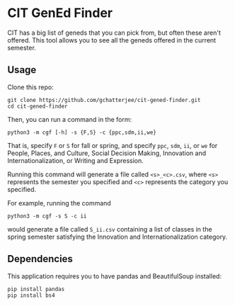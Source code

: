 # CIT GenEd Finder
CIT has a big list of geneds that you can pick from, but often these aren't offered. This tool allows you to see all the geneds offered in the current semester.

## Usage
Clone this repo:
```
git clone https://github.com/gchatterjee/cit-gened-finder.git
cd cit-gened-finder
```

Then, you can run a command in the form:
```
python3 -m cgf [-h] -s {F,S} -c {ppc,sdm,ii,we}
```
That is, specify `F` or `S` for fall or spring, and specify `ppc`, `sdm`, `ii`, or `we` for People, Places, and Culture, Social Decision Making, Innovation and Internationalization, or Writing and Expression.

Running this command will generate a file called `<s>_<c>.csv`, where `<s>` represents the semester you specified and `<c>` represents the category you specified.

For example, running the command
```
python3 -m cgf -s S -c ii
```
would generate a file called `S_ii.csv` containing a list of classes in the spring semester satisfying the Innovation and Internationalization category.

## Dependencies
This application requires you to have pandas and BeautifulSoup installed:
```
pip install pandas
pip install bs4
```

